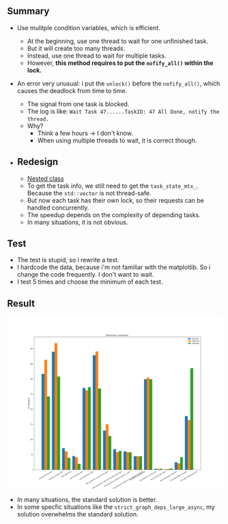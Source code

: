 Summary
---
- Use mulitple condition variables, which is efficient.
  - At the beginning, use one thread to wait for one unfinished task.
  - But it will create too many threads.
  - Instead, use one thread to wait for multiple tasks.
  - However, **this method requires to put the `nofify_all()` within the lock.**
- An error very unusual: i put the `unlock()` before the `nofify_all()`, which causes the deadlock from time to time.
  - The signal from one task is blocked.
  - The log is like: `Wait Task 47......TaskID: 47 All Done, notify the thread.`
  - Why?
    - Think a few hours -> I don't know.
    - When using multiple threads to wait, it is correct though.

- Redesign
  - 
  - [Nested class](https://en.cppreference.com/w/cpp/language/nested_types)
  - To get the task info, we still need to get the `task_state_mtx_`. Because the `std::vector` is not thread-safe.
  - But now each task has their own lock, so their requests can be handled concurrently.
  - The speedup depends on the complexity of depending tasks.
  - In many situations, it is not obvious.

Test
---
- The test is stupid, so i rewrite a test.
- I hardcode the data, because i'm not familiar with the matplotlib. So  i change the code frequently. I don't want to wait.
- I test 5 times and choose the minimum of each test.

Result
---
![](performance.png)
- In many situations, the standard solution is better.
- In some specfic situations like the `strict_graph_deps_large_async`, my solution overwhelms the standard solution.